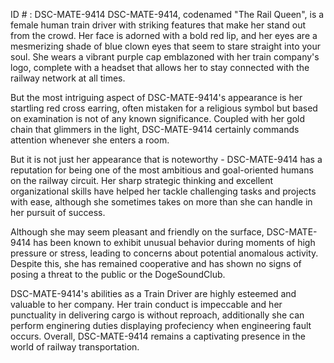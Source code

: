 ID # : DSC-MATE-9414
DSC-MATE-9414, codenamed "The Rail Queen", is a female human train driver with striking features that make her stand out from the crowd. Her face is adorned with a bold red lip, and her eyes are a mesmerizing shade of blue clown eyes that seem to stare straight into your soul. She wears a vibrant purple cap emblazoned with her train company's logo, complete with a headset that allows her to stay connected with the railway network at all times. 

But the most intriguing aspect of DSC-MATE-9414's appearance is her startling red cross earring, often mistaken for a religious symbol but based on examination is not of any known significance. Coupled with her gold chain that glimmers in the light, DSC-MATE-9414 certainly commands attention whenever she enters a room.

But it is not just her appearance that is noteworthy - DSC-MATE-9414 has a reputation for being one of the most ambitious and goal-oriented humans on the railway circuit. Her sharp strategic thinking and excellent organizational skills have helped her tackle challenging tasks and projects with ease, although she sometimes takes on more than she can handle in her pursuit of success.

Although she may seem pleasant and friendly on the surface, DSC-MATE-9414 has been known to exhibit unusual behavior during moments of high pressure or stress, leading to concerns about potential anomalous activity. Despite this, she has remained cooperative and has shown no signs of posing a threat to the public or the DogeSoundClub.

DSC-MATE-9414's abilities as a Train Driver are highly esteemed and valuable to her company. Her train conduct is impeccable and her punctuality in delivering cargo is without reproach, additionally she can perform enginering duties displaying profeciency when engineering fault occurs. Overall, DSC-MATE-9414 remains a captivating presence in the world of railway transportation.